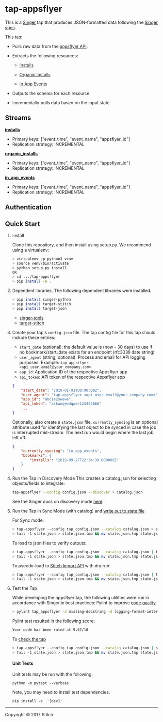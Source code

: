 # tap-appsflyer

This is a [Singer](https://singer.io) tap that produces JSON-formatted data
following the [Singer
spec](https://github.com/singer-io/getting-started/blob/master/docs/SPEC.md).

This tap:

- Pulls raw data from the [appsflyer API](https://dev.appsflyer.com/hc/reference/overview-5).
- Extracts the following resources:
    - [Installs](https://dev.appsflyer.com/hc/reference/get_app-id-installs-report-v5)

    - [Organic Installs](https://dev.appsflyer.com/hc/reference/get_app-id-organic-installs-report-v5)

    - [In App Events](https://dev.appsflyer.com/hc/reference/get_app-id-in-app-events-report-v5)

- Outputs the schema for each resource
- Incrementally pulls data based on the input state


## Streams


**[installs](https://dev.appsflyer.com/hc/reference/get_app-id-installs-report-v5)**
- Primary keys: ["event_time", "event_name", "appsflyer_id"]
- Replication strategy: INCREMENTAL

**[organic_installs](https://dev.appsflyer.com/hc/reference/get_app-id-organic-installs-report-v5)**
- Primary keys: ["event_time", "event_name", "appsflyer_id"]
- Replication strategy: INCREMENTAL

**[in_app_events](https://dev.appsflyer.com/hc/reference/get_app-id-in-app-events-report-v5)**
- Primary keys: ["event_time", "event_name", "appsflyer_id"]
- Replication strategy: INCREMENTAL



## Authentication

## Quick Start

1. Install

    Clone this repository, and then install using setup.py. We recommend using a virtualenv:

    ```bash
    > virtualenv -p python3 venv
    > source venv/bin/activate
    > python setup.py install
    OR
    > cd .../tap-appsflyer
    > pip install -e .
    ```
2. Dependent libraries. The following dependent libraries were installed.
    ```bash
    > pip install singer-python
    > pip install target-stitch
    > pip install target-json

    ```
    - [singer-tools](https://github.com/singer-io/singer-tools)
    - [target-stitch](https://github.com/singer-io/target-stitch)

3. Create your tap's `config.json` file.  The tap config file for this tap should include these entries:
   - `start_date` (optional): the default value is (now - 30 days) to use if no bookmark/start_date exists for an endpoint (rfc3339 date string)
   - `user_agent` (string, optional): Process and email for API logging purposes. Example: `tap-appsflyer <api_user_email@your_company.com>`
   - `app_id`: Application ID of the respective Appsflyer app
   - `api_token`: API token of the respective Appsflyer app

    ```json
    {
        "start_date": "2019-01-01T00:00:00Z",
        "user_agent": "tap-appsflyer <api_user_email@your_company.com>",
        "app_id": "abc1e2swewe",
        "api_token": "askawqewdqwer123445666"
        ...
    }
    ```

    Optionally, also create a `state.json` file. `currently_syncing` is an optional attribute used for identifying the last object to be synced in case the job is interrupted mid-stream. The next run would begin where the last job left off.

    ```json
    {
        "currently_syncing": "in_app_events",
        "bookmarks": {
            "installs": "2019-09-27T22:34:39.000000Z"
        }
    }
    ```

4. Run the Tap in Discovery Mode
    This creates a catalog.json for selecting objects/fields to integrate:
    ```bash
    tap-appsflyer --config config.json --discover > catalog.json
    ```
   See the Singer docs on discovery mode
   [here](https://github.com/singer-io/getting-started/blob/master/docs/DISCOVERY_MODE.md)

5. Run the Tap in Sync Mode (with catalog) and [write out to state file](https://github.com/singer-io/getting-started/blob/master/docs/RUNNING_AND_DEVELOPING.md)

    For Sync mode:
    ```bash
    > tap-appsflyer --config tap_config.json --catalog catalog.json > state.json
    > tail -1 state.json > state.json.tmp && mv state.json.tmp state.json
    ```
    To load to json files to verify outputs:
    ```bash
    > tap-appsflyer --config tap_config.json --catalog catalog.json | target-json > state.json
    > tail -1 state.json > state.json.tmp && mv state.json.tmp state.json
    ```
    To pseudo-load to [Stitch Import API](https://github.com/singer-io/target-stitch) with dry run:
    ```bash
    > tap-appsflyer --config tap_config.json --catalog catalog.json | target-stitch --config target_config.json --dry-run > state.json
    > tail -1 state.json > state.json.tmp && mv state.json.tmp state.json
    ```

6. Test the Tap

    While developing the appsflyer tap, the following utilities were run in accordance with Singer.io best practices:
    Pylint to improve [code quality](https://github.com/singer-io/getting-started/blob/master/docs/BEST_PRACTICES.md)
    ```bash
    > pylint tap_appsflyer -d missing-docstring -d logging-format-interpolation -d too-many-locals -d too-many-arguments
    ```
    Pylint test resulted in the following score:
    ```bash
    Your code has been rated at 9.67/10
    ```

    To [check the tap](https://github.com/singer-io/singer-tools)
    ```bash
    > tap-appsflyer --config tap_config.json --catalog catalog.json | singer-check-tap > state.json
    > tail -1 state.json > state.json.tmp && mv state.json.tmp state.json
    ```

    #### Unit Tests

    Unit tests may be run with the following.

    ```
    python -m pytest --verbose
    ```

    Note, you may need to install test dependencies.

    ```
    pip install -e .'[dev]'
    ```
---

Copyright &copy; 2017 Stitch
